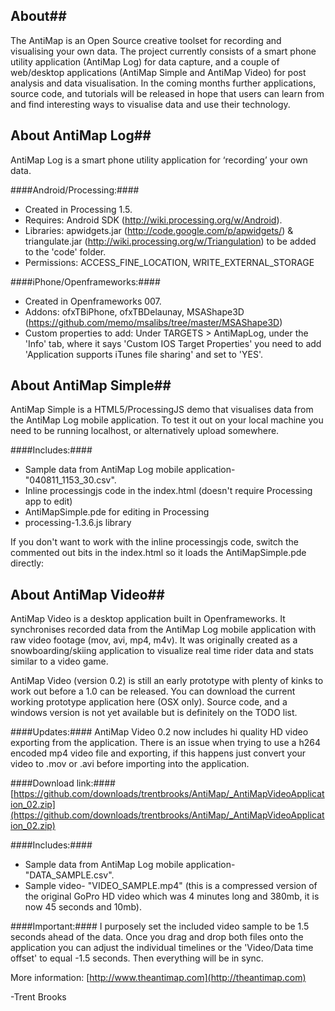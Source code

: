 ## About##
The AntiMap is an Open Source creative toolset for recording and visualising your own data. The project currently consists of a smart phone utility application (AntiMap Log) for data capture, and a couple of web/desktop applications (AntiMap Simple and AntiMap Video) for post analysis and data visualisation. In the coming months further applications, source code, and tutorials will be released in hope that users can learn from and find interesting ways to visualise data and use their technology.


## About AntiMap Log##
AntiMap Log is a smart phone utility application for ‘recording’ your own data.

####Android/Processing:####
 - Created in Processing 1.5.
 - Requires: Android SDK (http://wiki.processing.org/w/Android).
 - Libraries: apwidgets.jar (http://code.google.com/p/apwidgets/) & triangulate.jar (http://wiki.processing.org/w/Triangulation) to be added to the 'code' folder.
 - Permissions: ACCESS_FINE_LOCATION, WRITE_EXTERNAL_STORAGE

####iPhone/Openframeworks:####
 - Created in Openframeworks 007.
 - Addons: ofxTBiPhone, ofxTBDelaunay, MSAShape3D (https://github.com/memo/msalibs/tree/master/MSAShape3D)
 - Custom properties to add: Under TARGETS > AntiMapLog, under the 'Info' tab, where it says 'Custom IOS Target Properties' you need to add 'Application supports iTunes file sharing' and set to 'YES'.


## About AntiMap Simple##
AntiMap Simple is a HTML5/ProcessingJS demo that visualises data from the AntiMap Log mobile application. To test it out on your local machine you need to be running localhost, or alternatively upload somewhere. 

####Includes:####
 - Sample data from AntiMap Log mobile application- "040811_1153_30.csv".
 - Inline processingjs code in the index.html (doesn't require Processing app to edit)
 - AntiMapSimple.pde for editing in Processing
 - processing-1.3.6.js library

If you don't want to work with the inline processingjs code, switch the commented out bits in the index.html so it loads the AntiMapSimple.pde directly:

<!-- external PDE (requires processing) -->
<canvas data-processing-sources="AntiMapSimple.pde" >

<!-- inline -->
<!--<canvas id="targetcanvas"></canvas>-->


## About AntiMap Video##
AntiMap Video is a desktop application built in Openframeworks. It synchronises recorded data from the AntiMap Log mobile application with raw video footage (mov, avi, mp4, m4v). It was originally created as a snowboarding/skiing application to visualize real time rider data and stats similar to a video game. 

AntiMap Video (version 0.2) is still an early prototype with plenty of kinks to work out before a 1.0 can be released. You can download the current working prototype application here (OSX only). Source code, and a windows version is not yet available but is definitely on the TODO list.

####Updates:####
AntiMap Video 0.2 now includes hi quality HD video exporting from the application. There is an issue when trying to use a h264 encoded mp4 video file and exporting, if this happens just convert your video to .mov or .avi before importing into the application.

####Download link:####
[https://github.com/downloads/trentbrooks/AntiMap/_AntiMapVideoApplication_02.zip](https://github.com/downloads/trentbrooks/AntiMap/_AntiMapVideoApplication_02.zip)

####Includes:####
 - Sample data from AntiMap Log mobile application- "DATA_SAMPLE.csv".
 - Sample video- "VIDEO_SAMPLE.mp4" (this is a compressed version of the original GoPro HD video which was 4 minutes long and 380mb, it is now 45 seconds and 10mb).

####Important:####
I purposely set the included video sample to be 1.5 seconds ahead of the data. Once you drag and drop both files onto the application you can adjust the individual timelines or the 'Video/Data time offset' to equal -1.5 seconds. Then everything will be in sync.


More information: [http://www.theantimap.com](http://theantimap.com)

-Trent Brooks